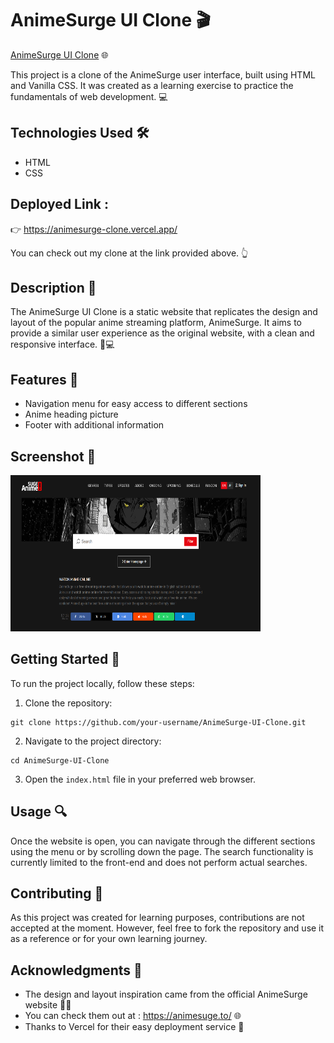 # AnimeSurge UI Clone 🎬

[AnimeSurge UI Clone](https://github.com/AryanBhati7/AnimeSurge-Clone) 🌐

This project is a clone of the AnimeSurge user interface, built using HTML and Vanilla CSS. It was created as a learning exercise to practice the fundamentals of web development. 💻

## Technologies Used 🛠️

- HTML
- CSS

## Deployed Link :

👉 https://animesurge-clone.vercel.app/

You can check out my clone at the link provided above. 👆

## Description 📝

The AnimeSurge UI Clone is a static website that replicates the design and layout of the popular anime streaming platform, AnimeSurge. It aims to provide a similar user experience as the original website, with a clean and responsive interface. 📱💻

## Features 💫

- Navigation menu for easy access to different sections
- Anime heading picture
- Footer with additional information

## Screenshot 📸

  <img src="readme_imgs/ss_clone.png" height="250" width="400" alt="ss_clone"  />

## Getting Started 🚀

To run the project locally, follow these steps:

1. Clone the repository:

```
git clone https://github.com/your-username/AnimeSurge-UI-Clone.git
```

2. Navigate to the project directory:

```
cd AnimeSurge-UI-Clone
```

3. Open the `index.html` file in your preferred web browser.

## Usage 🔍

Once the website is open, you can navigate through the different sections using the menu or by scrolling down the page. The search functionality is currently limited to the front-end and does not perform actual searches.

## Contributing 🤝

As this project was created for learning purposes, contributions are not accepted at the moment. However, feel free to fork the repository and use it as a reference or for your own learning journey.


## Acknowledgments 🙏

- The design and layout inspiration came from the official AnimeSurge website 👩‍💻
- You can check them out at : https://animesuge.to/ 🌐
- Thanks to Vercel for their easy deployment service 🚀